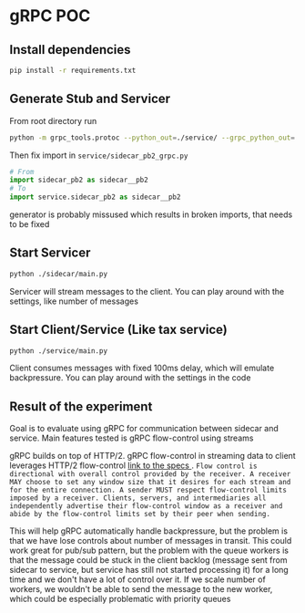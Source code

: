 # gRPC POC

## Install dependencies

```bash
pip install -r requirements.txt
```

## Generate Stub and Servicer

From root directory run
```bash
python -m grpc_tools.protoc --python_out=./service/ --grpc_python_out=./service/ --proto_path=./service/  sidecar.proto
```
Then fix import in `service/sidecar_pb2_grpc.py` 
```python
# From
import sidecar_pb2 as sidecar__pb2
# To
import service.sidecar_pb2 as sidecar__pb2
```
generator is probably missused which results in broken imports, that needs to be fixed

## Start Servicer

```bash
python ./sidecar/main.py 
```

Servicer will stream messages to the client. You can play around with the settings, like number of messages

## Start Client/Service (Like tax service)

```bash
python ./service/main.py 
```

Client consumes messages with fixed 100ms delay, which will emulate backpressure. You can play around with the settings in the code

## Result of the experiment

Goal is to evaluate using gRPC for communication between sidecar and service. Main features tested is gRPC flow-control using streams

gRPC builds on top of HTTP/2. gRPC flow-control in streaming data to client leverages HTTP/2 flow-control [link to the specs
](https://httpwg.org/specs/rfc7540.html#FlowControl) . ```Flow control is directional with overall control provided by the receiver. A receiver MAY choose to set any window size that it desires for each stream and for the entire connection. A sender MUST respect flow-control limits imposed by a receiver. Clients, servers, and intermediaries all independently advertise their flow-control window as a receiver and abide by the flow-control limits set by their peer when sending.```

This will help gRPC automatically handle backpressure, but the problem is that we have lose controls about number of messages in transit. This could work great for pub/sub pattern, but the problem with the queue workers is that the message could be stuck in the client backlog (message sent from sidecar to service, but service has still not started processing it) for a long time and we don't have a lot of control over it. If we scale number of workers, we wouldn't be able to send the message to the new worker, which could be especially problematic with priority queues 